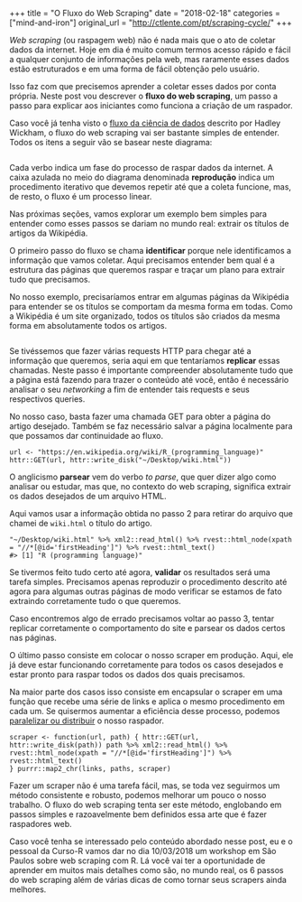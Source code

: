 +++
title = "O Fluxo do Web Scraping"
date = "2018-02-18"
categories = ["mind-and-iron"]
original_url = "http://ctlente.com/pt/scraping-cycle/"
+++

<p>
<em>Web scraping</em> (ou raspagem web) não é nada mais que o ato de
coletar dados da internet. Hoje em dia é muito comum termos acesso
rápido e fácil a qualquer conjunto de informações pela web, mas
raramente esses dados estão estruturados e em uma forma de fácil
obtenção pelo usuário.
</p>
<p>
Isso faz com que precisemos aprender a coletar esses dados por conta
própria. Neste post vou descrever o <strong>fluxo do web
scraping</strong>, um passo a passo para explicar aos iniciantes como
funciona a criação de um raspador.
</p>
<p>
Caso você já tenha visto o
<a href="http://r4ds.had.co.nz/introduction.html">fluxo da ciência de
dados</a> descrito por Hadley Wickham, o fluxo do web scraping vai ser
bastante simples de entender. Todos os itens a seguir vão se basear
neste diagrama:
</p>
<img src="http://ctlente.com/scraping-cycle/cycle.png" alt="">

<p>
Cada verbo indica um fase do processo de raspar dados da internet. A
caixa azulada no meio do diagrama denominada <strong>reprodução</strong>
indica um procedimento iterativo que devemos repetir até que a coleta
funcione, mas, de resto, o fluxo é um processo linear.
</p>
<p>
Nas próximas seções, vamos explorar um exemplo bem simples para entender
como esses passos se dariam no mundo real: extrair os títulos de artigos
da Wikipédia.
</p>
<p>
O primeiro passo do fluxo se chama <strong>identificar</strong> porque
nele identificamos a informação que vamos coletar. Aqui precisamos
entender bem qual é a estrutura das páginas que queremos raspar e traçar
um plano para extrair tudo que precisamos.
</p>
<p>
No nosso exemplo, precisaríamos entrar em algumas páginas da Wikipédia
para entender se os títulos se comportam da mesma forma em todas. Como a
Wikipédia é um site organizado, todos os títulos são criados da mesma
forma em absolutamente todos os artigos.
</p>
<img src="http://ctlente.com/scraping-cycle/title.gif" alt="">

<p>
Se tivéssemos que fazer várias requests HTTP para chegar até a
informação que queremos, seria aqui em que tentaríamos
<strong>replicar</strong> essas chamadas. Neste passo é importante
compreender absolutamente tudo que a página está fazendo para trazer o
conteúdo até você, então é necessário analisar o seu <em>networking</em>
a fim de entender tais requests e seus respectivos queries.
</p>
<p>
No nosso caso, basta fazer uma chamada GET para obter a página do artigo
desejado. Também se faz necessário salvar a página localmente para que
possamos dar continuidade ao fluxo.
</p>
<pre class="r"><code>url &lt;- &quot;https://en.wikipedia.org/wiki/R_(programming_language)&quot;
httr::GET(url, httr::write_disk(&quot;~/Desktop/wiki.html&quot;))</code></pre>

<p>
O anglicismo <strong>parsear</strong> vem do verbo <em>to parse</em>,
que quer dizer algo como analisar ou estudar, mas que, no contexto do
web scraping, significa extrair os dados desejados de um arquivo HTML.
</p>
<p>
Aqui vamos usar a informação obtida no passo 2 para retirar do arquivo
que chamei de <code>wiki.html</code> o título do artigo.
</p>
<pre class="r"><code>&quot;~/Desktop/wiki.html&quot; %&gt;% xml2::read_html() %&gt;% rvest::html_node(xpath = &quot;//*[@id=&apos;firstHeading&apos;]&quot;) %&gt;% rvest::html_text()
#&gt; [1] &quot;R (programming language)&quot;</code></pre>

<p>
Se tivermos feito tudo certo até agora, <strong>validar</strong> os
resultados será uma tarefa simples. Precisamos apenas reproduzir o
procedimento descrito até agora para algumas outras páginas de modo
verificar se estamos de fato extraindo corretamente tudo o que queremos.
</p>
<p>
Caso encontremos algo de errado precisamos voltar ao passo 3, tentar
replicar corretamente o comportamento do site e parsear os dados certos
nas páginas.
</p>

<p>
O último passo consiste em colocar o nosso scraper em produção. Aqui,
ele já deve estar funcionando corretamente para todos os casos desejados
e estar pronto para raspar todos os dados dos quais precisamos.
</p>
<p>
Na maior parte dos casos isso consiste em encapsular o scraper em uma
função que recebe uma série de links e aplica o mesmo procedimento em
cada um. Se quisermos aumentar a eficiência desse processo, podemos
<a href="http://ctlente.com/pt/distributed-scraper/">paralelizar ou
distribuir</a> o nosso raspador.
</p>
<pre class="r"><code>scraper &lt;- function(url, path) { httr::GET(url, httr::write_disk(path)) path %&gt;% xml2::read_html() %&gt;% rvest::html_node(xpath = &quot;//*[@id=&apos;firstHeading&apos;]&quot;) %&gt;% rvest::html_text()
} purrr::map2_chr(links, paths, scraper)</code></pre>

<p>
Fazer um scraper não é uma tarefa fácil, mas, se toda vez seguirmos um
método consistente e robusto, podemos melhorar um pouco o nosso
trabalho. O fluxo do web scraping tenta ser este método, englobando em
passos simples e razoavelmente bem definidos essa arte que é fazer
raspadores web.
</p>
<p>
Caso você tenha se interessado pelo conteúdo abordado nesse post, eu e o
pessoal da Curso-R vamos dar no dia 10/03/2018 um workshop em São Paulos
sobre web scraping com R. Lá você vai ter a oportunidade de aprender em
muitos mais detalhes como são, no mundo real, os 6 passos do web
scraping além de várias dicas de como tornar seus scrapers ainda
melhores.
</p>

